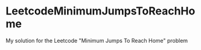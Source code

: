 # LeetcodeMinimumJumpsToReachHome
My solution for the Leetcode "Minimum Jumps To Reach Home" problem
